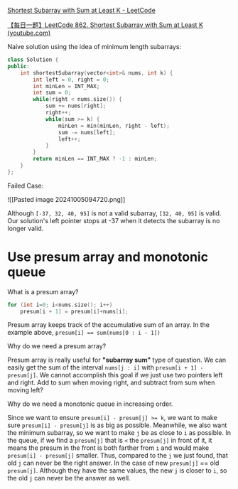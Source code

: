 [Shortest Subarray with Sum at Least K - LeetCode](https://leetcode.com/problems/shortest-subarray-with-sum-at-least-k/description/)

[【每日一题】LeetCode 862. Shortest Subarray with Sum at Least K (youtube.com)](https://www.youtube.com/watch?v=HeFW6EPBGBg)

Naive solution using the idea of minimum length subarrays:

```cpp
class Solution {
public:
    int shortestSubarray(vector<int>& nums, int k) {
        int left = 0, right = 0;
        int minLen = INT_MAX;
        int sum = 0;
        while(right < nums.size()) {
            sum += nums[right];
            right++;
            while(sum >= k) {
                minLen = min(minLen, right - left);
                sum -= nums[left];
                left++;
            }
        }
        return minLen == INT_MAX ? -1 : minLen;
    }
};
```

Failed Case:

![[Pasted image 20241005094720.png]]

Although `[-37, 32, 40, 95]` is not a valid subarray, `[32, 40, 95]` is valid. Our solution's left pointer stops at -37 when it detects the subarray is no longer valid. 

# Use presum array and monotonic queue

What is a presum array?

```cpp
for (int i=0; i<nums.size(); i++)
	presum[i + 1] = presum[i]+nums[i];
```

Presum array keeps track of the accumulative sum of an array. In the example above, `presum[i] == sum(nums[0 : i - 1])`

Why do we need a presum array?

Presum array is really useful for **"subarray sum"** type of question. We can easily get the sum of the interval `nums[j : i]` with `presum[i + 1] - presum[j]`. We cannot accomplish this goal if we just use two pointers left and right. Add to sum when moving right, and subtract from sum when moving left?

Why do we need a monotonic queue in increasing order. 

Since we want to ensure `presum[i] - presum[j] >= k`, we want to make sure `presum[i] - presum[j]` is as big as possible. Meanwhile, we also want the minimum subarray, so we want to make `j` be as close to `i` as possible. In the queue, if we find a `presum[j]` that is `<` the `presum[j]` in front of it, it means the presum in the front is both farther from `i` and would make `presum[i] - presum[j]` smaller. Thus, compared to the `j` we just found, that old `j` can never be the right answer. In the case of new `presum[j]` == old `presum[j]`. Although they have the same values, the new `j` is closer to `i`, so the old `j` can never be the answer as well. 

